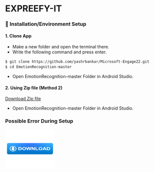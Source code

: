 # EXPREEFY-IT

### 🚩 Installation/Environment Setup

 #### 1. Clone App
  
  * Make a new folder and open the terminal there.
  * Write the following command and press enter.
  
  ```bash
  $ git clone https://github.com/yashrbankar/Microsoft-Engage22.git
  $ cd EmotionRecognition-master
```
* Open EmotionRecognition-master Folder in Android Studio.

#### 2. Using Zip file (Method 2)
<a href="yashrbankar.netlify.app/" target="_blank">Download Zip file</a>
* Open EmotionRecognition-master Folder in Android Studio.

### Possible Error During Setup
<a href="https://www.linkedin.com/feed/update/urn:li:activity:6936162661906669568/" target="_blank" rel="noreferrer noopener" >
<img src="r-img/download.png" alt="download" height="125" width="160" >
 </img>
 </a>
 
 
